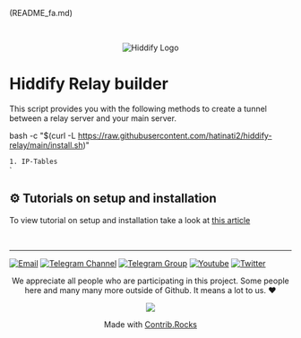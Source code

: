 <base target="_blank">

<div dir="ltr">


(README_fa.md)&nbsp;&nbsp;&nbsp;&nbsp;&nbsp;&nbsp;&nbsp;&nbsp;&nbsp;&nbsp;
</div>
<br>
<div align=center markdown="1">
 

![Hiddify Logo](https://user-images.githubusercontent.com/125398461/227777845-a4d0f86b-faa2-4f2b-a410-4aa5f68bfe19.png)

</div>

# Hiddify Relay builder
This script provides you with the following methods to create a tunnel between a relay server and your main server.


bash -c "$(curl -L https://raw.githubusercontent.com/hatinati2/hiddify-relay/main/install.sh)"

<div align=left>
 
`1. IP-Tables`<br>`
</div>

## ⚙️ Tutorials on setup and installation
To view tutorial on setup and installation take a look at [this article](https://hiddify.com/manager/domain-worker-cdn-and-tunneling/How-to-setup-relay-server-using-Hiddify-Relay-Builder/)


<br>

***

[![Email](https://img.shields.io/badge/Email-contribute@hiddify.com-005FF9?style=flat-square&logo=mail.ru)](mailto:contribute@hiddify.com)
[![Telegram Channel](https://img.shields.io/endpoint?label=Channel&style=flat-square&url=https%3A%2F%2Ftg.sumanjay.workers.dev%2Fhiddify&color=blue)](https://telegram.dog/hiddify)
[![Telegram Group](https://img.shields.io/endpoint?color=neon&label=Support%20Group&style=flat-square&url=https%3A%2F%2Ftg.sumanjay.workers.dev%2Fhiddify_board)](https://telegram.dog/hiddify_board)
[![Youtube](https://img.shields.io/youtube/channel/views/UCxrmeMvVryNfB4XL35lXQNg?label=Youtube&style=flat-square&logo=youtube)](https://www.youtube.com/@hiddify)
[![Twitter](https://img.shields.io/twitter/follow/hiddify_com?color=%231DA1F2&logo=twitter&logoColor=1DA1F2&style=flat-square)](https://twitter.com/intent/follow?screen_name=hiddify_com)

</div>

<p align=center>
 We appreciate all people who are participating in this project. Some people here and many many more outside of Github. It means a lot to us. ♥
 </p>
 
<p align=center> 
<a href="https://github.com/hiddify/hiddify-relay/graphs/contributors">
  <img src="https://contrib.rocks/image?repo=hiddify/hiddify-relay" />
</a>
</p>
<p align=center>
 Made with <a rel="" target="_blank" href="https://contrib.rocks">Contrib.Rocks</a> 
</p>
